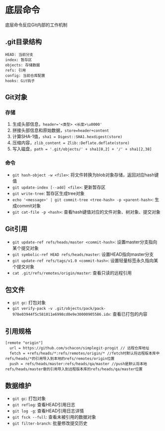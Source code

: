 # 底层命令

底层命令反应Git内部的工作机制

## .git目录结构

```
HEAD: 当前分支
index: 暂存区
objects: 存储数据
refs: 引用
config: 当前仓库配置
hooks: Git钩子
```

## Git对象

### 存储

1. 生成头部信息，`header='<类型> <长度>\u0000'`
2. 拼接头部信息和原始数据，`store=header+content`
3. 计算SHA-1值，`sha1 = Digest::SHA1.hexdigest(store)`
4. 压缩内容，`zlib_content = Zlib::Deflate.deflate(store)`
5. 写入磁盘，`path = '.git/objects/' + sha1[0,2] + '/' + sha1[2,38]`

### 命令

* `git hash-object -w <file>`: 将文件转换为blob对象存储，返回对应hash键值
* `git update-index [--add] <file>`: 更新暂存区
* `git write-tree`: 暂存区生成tree对象
* `echo '<message>' | git commit-tree <tree-hash> -p <parent-hash>`: 生成commit对象
* `git cat-file -p <hash>`: 查看hash键值对应的文件对象、树对象、提交对象

## Git引用

* `git update-ref refs/heads/master <commit-hash>`: 设置master分支指向某个提交对象
* `git symbolic-ref HEAD refs/heads/master`: 设置HEAD指向master分支
* `git update-ref refs/tags/v1.0 <commit-hash>`: 设置轻量标签永久指向某个提交对象
* `cat .git/refs/remotes/origin/master`: 查看只读的远程引用

## 包文件

* `git gc`: 打包对象
* `git verify-pack -v .git/objects/pack/pack-978e03944f5c581011e6998cd0e9e30000905586.idx`: 查看已打包的内容

## 引用规格

```
[remote "origin"]
  url = https://github.com/schacon/simplegit-progit // 远程仓库地址
  fetch = +refs/heads/*:refs/remotes/origin/* //fetch时默认将远程版本库中refs/heads/*的引用导入到本地的refs/remotes/origin位置
  push = refs/heads/master:refs/heads/qa/master //push是默认将本地refs/heads/master章的引用导入到远程版本库的refs/heads/qa/master位置
```

## 数据维护

* `git gc`: 打包对象
* `git reflog`: 查看HEAD引用日志
* `git log -g`: 查看HEAD引用日志详情
* `git fsck --full`: 查看未被引用的数据对象
* `git filter-branch`: 批量修改提交历史